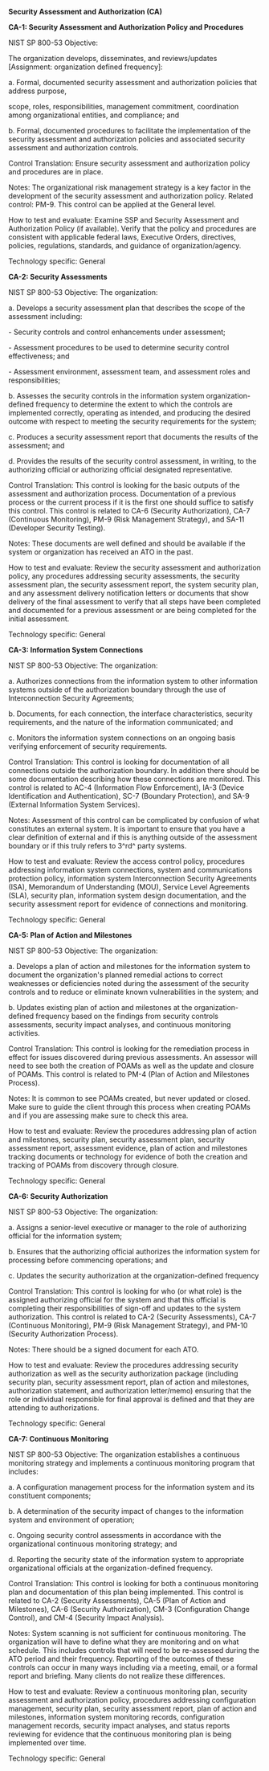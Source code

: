 **Security Assessment and Authorization (CA)**

**CA-1: Security Assessment and Authorization Policy and Procedures**

NIST SP 800-53 Objective:

The organization develops, disseminates, and reviews/updates
\[Assignment: organization defined frequency\]:

a\. Formal, documented security assessment and authorization policies
that address purpose,

scope, roles, responsibilities, management commitment, coordination
among organizational entities, and compliance; and

b\. Formal, documented procedures to facilitate the implementation of
the security assessment and authorization policies and associated
security assessment and authorization controls.

Control Translation: Ensure security assessment and authorization policy
and procedures are in place.

Notes: The organizational risk management strategy is a key factor in
the development of the security assessment and authorization policy.
Related control: PM-9. This control can be applied at the General level.

How to test and evaluate: Examine SSP and Security Assessment and
Authorization Policy (if available). Verify that the policy and
procedures are consistent with applicable federal laws, Executive
Orders, directives, policies, regulations, standards, and guidance of
organization/agency.

Technology specific: General

**CA-2: Security Assessments**

NIST SP 800-53 Objective: The organization:

a\. Develops a security assessment plan that describes the scope of the
assessment including:

\- Security controls and control enhancements under assessment;

\- Assessment procedures to be used to determine security control
effectiveness; and

\- Assessment environment, assessment team, and assessment roles and
responsibilities;

b\. Assesses the security controls in the information system
organization-defined frequency to determine the extent to which the
controls are implemented correctly, operating as intended, and producing
the desired outcome with respect to meeting the security requirements
for the system;

c\. Produces a security assessment report that documents the results of
the assessment; and

d\. Provides the results of the security control assessment, in writing,
to the authorizing official or authorizing official designated
representative.

Control Translation: This control is looking for the basic outputs of
the assessment and authorization process. Documentation of a previous
process or the current process if it is the first one should suffice to
satisfy this control. This control is related to CA-6 (Security
Authorization), CA-7 (Continuous Monitoring), PM-9 (Risk Management
Strategy), and SA-11 (Developer Security Testing).

Notes: These documents are well defined and should be available if the
system or organization has received an ATO in the past.

How to test and evaluate: Review the security assessment and
authorization policy, any procedures addressing security assessments,
the security assessment plan, the security assessment report, the system
security plan, and any assessment delivery notification letters or
documents that show delivery of the final assessment to verify that all
steps have been completed and documented for a previous assessment or
are being completed for the initial assessment.

Technology specific: General

**CA-3: Information System Connections**

NIST SP 800-53 Objective: The organization:

a\. Authorizes connections from the information system to other
information systems outside of the authorization boundary through the
use of Interconnection Security Agreements;

b\. Documents, for each connection, the interface characteristics,
security requirements, and the nature of the information communicated;
and

c\. Monitors the information system connections on an ongoing basis
verifying enforcement of security requirements.

Control Translation: This control is looking for documentation of all
connections outside the authorization boundary. In addition there should
be some documentation describing how these connections are monitored.
This control is related to AC-4 (Information Flow Enforcement), IA-3
(Device Identification and Authentication), SC-7 (Boundary Protection),
and SA-9 (External Information System Services).

Notes: Assessment of this control can be complicated by confusion of
what constitutes an external system. It is important to ensure that you
have a clear definition of external and if this is anything outside of
the assessment boundary or if this truly refers to 3^rd^ party systems.

How to test and evaluate: Review the access control policy, procedures
addressing information system connections, system and communications
protection policy, information system Interconnection Security
Agreements (ISA), Memorandum of Understanding (MOU), Service Level
Agreements (SLA), security plan, information system design
documentation, and the security assessment report for evidence of
connections and monitoring.

Technology specific: General

**CA-5: Plan of Action and Milestones**

NIST SP 800-53 Objective: The organization:

a\. Develops a plan of action and milestones for the information system
to document the organization's planned remedial actions to correct
weaknesses or deficiencies noted during the assessment of the security
controls and to reduce or eliminate known vulnerabilities in the system;
and

b\. Updates existing plan of action and milestones at the
organization-defined frequency based on the findings from security
controls assessments, security impact analyses, and continuous
monitoring activities.

Control Translation: This control is looking for the remediation process
in effect for issues discovered during previous assessments. An assessor
will need to see both the creation of POAMs as well as the update and
closure of POAMs. This control is related to PM-4 (Plan of Action and
Milestones Process).

Notes: It is common to see POAMs created, but never updated or closed.
Make sure to guide the client through this process when creating POAMs
and if you are assessing make sure to check this area.

How to test and evaluate: Review the procedures addressing plan of
action and milestones, security plan, security assessment plan, security
assessment report, assessment evidence, plan of action and milestones
tracking documents or technology for evidence of both the creation and
tracking of POAMs from discovery through closure.

Technology specific: General

**CA-6: Security Authorization**

NIST SP 800-53 Objective: The organization:

a\. Assigns a senior-level executive or manager to the role of
authorizing official for the information system;

b\. Ensures that the authorizing official authorizes the information
system for processing before commencing operations; and

c\. Updates the security authorization at the organization-defined
frequency

Control Translation: This control is looking for who (or what role) is
the assigned authorizing official for the system and that this official
is completing their responsibilities of sign-off and updates to the
system authorization. This control is related to CA-2 (Security
Assessments), CA-7 (Continuous Monitoring), PM-9 (Risk Management
Strategy), and PM-10 (Security Authorization Process).

Notes: There should be a signed document for each ATO.

How to test and evaluate: Review the procedures addressing security
authorization as well as the security authorization package (including
security plan, security assessment report, plan of action and
milestones, authorization statement, and authorization letter/memo)
ensuring that the role or individual responsible for final approval is
defined and that they are attending to authorizations.

Technology specific: General

**CA-7: Continuous Monitoring**

NIST SP 800-53 Objective: The organization establishes a continuous
monitoring strategy and implements a continuous monitoring program that
includes:

a\. A configuration management process for the information system and
its constituent components;

b\. A determination of the security impact of changes to the information
system and environment of operation;

c\. Ongoing security control assessments in accordance with the
organizational continuous monitoring strategy; and

d\. Reporting the security state of the information system to
appropriate organizational officials at the organization-defined
frequency.

Control Translation: This control is looking for both a continuous
monitoring plan and documentation of this plan being implemented. This
control is related to CA-2 (Security Assessments), CA-5 (Plan of Action
and Milestones), CA-6 (Security Authorization), CM-3 (Configuration
Change Control), and CM-4 (Security Impact Analysis).

Notes: System scanning is not sufficient for continuous monitoring. The
organization will have to define what they are monitoring and on what
schedule. This includes controls that will need to be re-assessed during
the ATO period and their frequency. Reporting of the outcomes of these
controls can occur in many ways including via a meeting, email, or a
formal report and briefing. Many clients do not realize these
differences.

How to test and evaluate: Review a continuous monitoring plan, security
assessment and authorization policy, procedures addressing configuration
management, security plan, security assessment report, plan of action
and milestones, information system monitoring records, configuration
management records, security impact analyses, and status reports
reviewing for evidence that the continuous monitoring plan is being
implemented over time.

Technology specific: General
